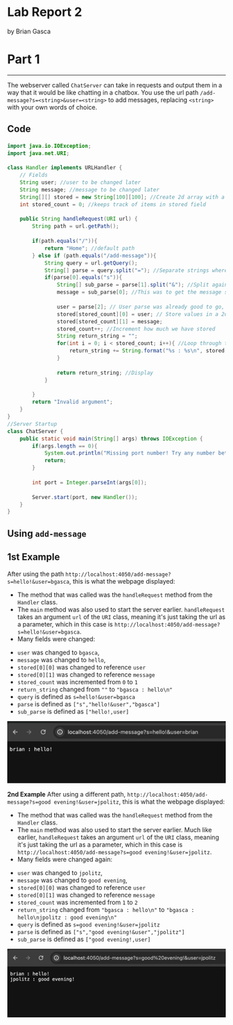 # Lab Report 2
by Brian Gasca

# Part 1
---

The webserver called `ChatServer` can take in requests and output them in a way that it would be like chatting in a chatbox.
You use the url path `/add-message?s=<string>&user=<string>` to add messages, replacing `<string>` with your own
 words of choice.


**Code**
---

```Java
import java.io.IOException;
import java.net.URI;

class Handler implements URLHandler {
    // Fields
    String user; //user to be changed later
    String message; //message to be changed later
    String[][] stored = new String[100][100]; //Create 2d array with a good amount of space.
    int stored_count = 0; //keeps track of items in stored field

    public String handleRequest(URI url) {
        String path = url.getPath();

        if(path.equals("/")){
            return "Home"; //default path
        } else if (path.equals("/add-message")){
            String query = url.getQuery();
            String[] parse = query.split("="); //Separate strings where "=" was between them.
            if(parse[0].equals("s")){
                String[] sub_parse = parse[1].split("&"); //Split again where "&" was between them.
                message = sub_parse[0]; //This was to get the message string ^

                user = parse[2]; // User parse was already good to go, so just set it here.
                stored[stored_count][0] = user; // Store values in a 2d array.
                stored[stored_count][1] = message;
                stored_count++; //Increment how much we have stored
                String return_string = "";
                for(int i = 0; i < stored_count; i++){ //Loop through to display all the messages that have been sent.
                    return_string += String.format("%s : %s\n", stored[i][0],stored[i][1]);
                }

                return return_string; //Display
            }

        }
        return "Invalid argument";
    }
}
//Server Startup
class ChatServer {
    public static void main(String[] args) throws IOException {
        if(args.length == 0){
            System.out.println("Missing port number! Try any number between 1024 to 49151");
            return;
        }

        int port = Integer.parseInt(args[0]);

        Server.start(port, new Handler());
    }
}
```

**Using `add-message`**
---
**1st Example**
---
After using the path `http://localhost:4050/add-message?s=hello!&user=bgasca`, this is what the webpage displayed:
* The method that was called was the `handleRequest` method from the `Handler` class. 
* The `main` method was also used to start the server earlier. `handleRequest` takes an argument `url` of the `URI` class,
meaning it's just taking the url as a parameter, which in this case is `http://localhost:4050/add-message?s=hello!&user=bgasca`.
* Many fields were changed:
- `user` was changed to `bgasca`, 
- `message` was changed to `hello`, 
- `stored[0][0]` was changed to reference `user`
- `stored[0][1]` was changed to reference `message`
- `stored_count` was incremented from `0` to `1`
- `return_string` changed from `""` to `"bgasca : hello\n"`
- `query` is defined as `s=hello!&user=bgasca`
- `parse` is defined as `["s","hello!&user","bgasca"]`
- `sub_parse` is defined as `["hello!,user]`
  
![add-message1](https://raw.githubusercontent.com/briangasca/cse15l-lab-reports/main/images/Screenshot%202024-01-28%20at%2010.12.00%20PM.png)

**2nd Example**
After using a different path, `http://localhost:4050/add-message?s=good evening!&user=jpolitz`, this is what the webpage displayed:
* The method that was called was the `handleRequest` method from the `Handler` class.
* The `main` method was also used to start the server earlier. Much like earlier, `handleRequest` takes an argument `url` of the `URI` class,
meaning it's just taking the url as a parameter, which in this case is `http://localhost:4050/add-message?s=good evening!&user=jpolitz`.
* Many fields were changed again:
- `user` was changed to `jpolitz`, 
- `message` was changed to `good evening`, 
- `stored[0][0]` was changed to reference `user`
- `stored[0][1]` was changed to reference `message`
- `stored_count` was incremented from `1` to `2`
- `return_string` changed from `"bgasca : hello\n"` to `"bgasca : hello\njpolitz : good evening\n"`
- `query` is defined as `s=good evening!&user=jpolitz`
- `parse` is defined as `["s","good evening!&user","jpolitz"]`
- `sub_parse` is defined as `["good evening!,user]`

![add-message2](https://github.com/briangasca/cse15l-lab-reports/blob/main/images/Screenshot%202024-01-28%20at%2010.12.50%20PM.png?raw=true)

